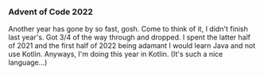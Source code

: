 ### Advent of Code 2022

Another year has gone by so fast, gosh.
Come to think of it, I didn't finish last year's. Got 3/4 of the way through and dropped.
I spent the latter half of 2021 and the first half of 2022 being adamant I would learn Java and not use Kotlin.
Anyways, I'm doing this year in Kotlin. (It's such a nice language...)
